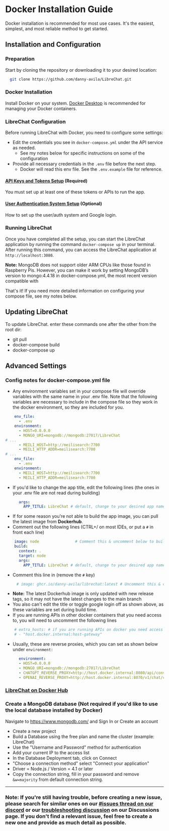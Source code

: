 # Docker Installation Guide

Docker installation is recommended for most use cases. It's the easiest, simplest, and most reliable method to get started.

## Installation and Configuration

### Preparation
Start by cloning the repository or downloading it to your desired location:

```bash
  git clone https://github.com/danny-avila/LibreChat.git
```

### Docker Installation
Install Docker on your system. [Docker Desktop](https://www.docker.com/products/docker-desktop/) is recommended for managing your Docker containers.

### LibreChat Configuration
Before running LibreChat with Docker, you need to configure some settings:

- Edit the credentials you see in `docker-compose.yml` under the API service as needed.
   - See my notes below for specific instructions on some of the configuration
- Provide all necessary credentials in the `.env` file before the next step.
   - Docker will read this env file. See the `.env.example` file for reference.

#### [API Keys and Tokens Setup](apis_and_tokens.md) (Required)
You must set up at least one of these tokens or APIs to run the app.

#### [User Authentication System Setup](../install/user_auth_system.md) (Optional)
How to set up the user/auth system and Google login.

### Running LibreChat
Once you have completed all the setup, you can start the LibreChat application by running the command `docker-compose up` in your terminal. After running this command, you can access the LibreChat application at `http://localhost:3080`.

**Note:** MongoDB does not support older ARM CPUs like those found in Raspberry Pis. However, you can make it work by setting MongoDB’s version to mongo:4.4.18 in docker-compose.yml, the most recent version compatible with

That's it! If you need more detailed information on configuring your compose file, see my notes below.

## Updating LibreChat
To update LibreChat. enter these commands one after the other from the root dir:
- git pull
- docker-compose build
- docker-compose up

## Advanced Settings

### Config notes for docker-compose.yml file

- Any environment variables set in your compose file will override variables with the same name in your .env file. Note that the following variables are necessary to include in the compose file so they work in the docker environment, so they are included for you.
```yaml
    env_file:
      - .env
    environment:
      - HOST=0.0.0.0
      - MONGO_URI=mongodb://mongodb:27017/LibreChat
# ...
      - MEILI_HOST=http://meilisearch:7700
      - MEILI_HTTP_ADDR=meilisearch:7700
# ...
    env_file:
      - .env
    environment:
      - MEILI_HOST=http://meilisearch:7700
      - MEILI_HTTP_ADDR=meilisearch:7700
 ```
- If you'd like to change the app title, edit the following lines (the ones in your .env file are not read during building)
```yaml
      args:
        APP_TITLE: LibreChat # default, change to your desired app name
```

- If for some reason you're not able to build the app image, you can pull the latest image from **Dockerhub**.
- Comment out the following lines (CTRL+/ on most IDEs, or put a `#` in front each line)


```yaml
    image: node                # Comment this & uncomment below to build from docker hub image
    build:
      context: .
      target: node
      args:
        APP_TITLE: LibreChat # default, change to your desired app name
```

- Comment this line in (remove the `#` key)


```yaml
     # image: ghcr.io/danny-avila/librechat:latest # Uncomment this & comment above to build from docker hub image
```
- **Note:** The latest Dockerhub image is only updated with new release tags, so it may not have the latest changes to the main branch
- You also can't edit the title or toggle google login off as shown above, as these variables are set during build time.
- If you are running APIs in other docker containers that you need access to, you will need to uncomment the following lines

```yaml
    # extra_hosts: # if you are running APIs on docker you need access to, you will need to uncomment this line and next
    # - "host.docker.internal:host-gateway"
```

  - Usually, these are reverse proxies, which you can set as shown below under `environment:`


```yaml
      environment:
      - HOST=0.0.0.0
      - MONGO_URI=mongodb://mongodb:27017/LibreChat
      - CHATGPT_REVERSE_PROXY=http://host.docker.internal:8080/api/conversation # if you are hosting your own chatgpt reverse proxy with docker
      - OPENAI_REVERSE_PROXY=http://host.docker.internal:8070/v1/chat/completions # if you are hosting your own chatgpt reverse proxy with docker
```

### **[LibreChat on Docker Hub](https://hub.docker.com/r/chatgptclone/app/tags)**

### **Create a MongoDB database** (Not required if you'd like to use the local database installed by Docker)

Navigate to https://www.mongodb.com/ and Sign In or Create an account

- Create a new project
- Build a Database using the free plan and name the cluster (example: LibreChat)
- Use the "Username and Password" method for authentication
- Add your current IP to the access list
- In the Database Deployment tab, click on Connect
- "Choose a connection method" select "Connect your application"
- Driver = Node.js / Version = 4.1 or later
- Copy the connection string, fill in your password and remove `&w=majority` from default connection string.

---

### Note: If you're still having trouble, before creating a new issue, please search for similar ones on our [#issues thread on our discord](https://discord.gg/weqZFtD9C4) or our [troubleshooting discussion](https://github.com/danny-avila/LibreChat/discussions/categories/troubleshooting) on our Discussions page. If you don't find a relevant issue, feel free to create a new one and provide as much detail as possible.
